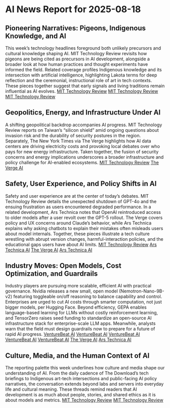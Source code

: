 # AI News Report for 2025-08-18

## Pioneering Narratives: Pigeons, Indigenous Knowledge, and AI
This week’s technology headlines foreground both unlikely precursors and cultural knowledge shaping AI. MIT Technology Review revisits how pigeons are being cited as precursors in AI development, alongside a broader look at how human practices and thought experiments have informed the field. Related coverage profiles Indigenous knowledge and its intersection with artificial intelligence, highlighting Lakota terms for deep reflection and the ceremonial, instructional role of art in tech contexts. These pieces together suggest that early signals and living traditions remain influential as AI evolves. [MIT Technology Review](https://www.technologyreview.com/2025/08/18/1122004/the-download-pigeons-role-in-developing-ai-and-native-artists-tech-interpretations/) [MIT Technology Review](https://www.technologyreview.com/2025/08/18/1121370/ai-pigeons-reinforcement-learning/) [MIT Technology Review](https://www.technologyreview.com/2025/08/15/1121342/native-american-art-technology-ai/)

## Geopolitics, Energy, and Infrastructure Under AI
A shifting geopolitical backdrop accompanies AI progress. MIT Technology Review reports on Taiwan’s “silicon shield” amid ongoing questions about invasion risk and the durability of security postures in the region. Separately, The New York Times via The Verge highlights how AI data centers are driving electricity costs and provoking local debates over who pays for new energy infrastructure. Taken together, the fusion of security concerns and energy implications underscores a broader infrastructure and policy challenge for AI-enabled ecosystems. [MIT Technology Review](https://www.technologyreview.com/2025/08/15/1121920/the-download-taiwans-silicon-shield-and-chatgpts-personality-misstep/) [The Verge AI](https://www.nytimes.com/2025/08/14/business/energy-environment/ai-data-centers-electricity-costs.html)

## Safety, User Experience, and Policy Shifts in AI
Safety and user experience are at the center of today’s debates. MIT Technology Review details the unexpected shutdown of GPT-4o and the ensuing frustration as users encountered degraded performance. In a related development, Ars Technica notes that OpenAI reintroduced access to older models after a user revolt over the GPT-5 rollout. The Verge covers policy and UX concerns around Claude’s behavior, while Ars Technica explains why asking chatbots to explain their mistakes often misleads users about model internals. Together, these pieces illustrate a tech culture wrestling with abrupt version changes, harmful-interaction policies, and the educational gaps users have about AI limits. [MIT Technology Review](https://www.technologyreview.com/2025/08/15/1121900/gpt4o-grief-ai-companion/) [Ars Technica AI](https://arstechnica.com/information-technology/2025/08/openai-brings-back-gpt-4o-after-user-revolt/) [The Verge AI](https://www.theverge.com/news/760561/anthropic-claude-ai-chatbot-end-harmful-conversations) [Ars Technica AI](https://arstechnica.com/ai/2025/08/why-its-a-mistake-to-ask-chatbots-about-their-mistakes/)

## Industry Moves: Open Models, Cost Optimization, and Guardrails
Industry players are pursuing more scalable, efficient AI with practical governance. Nvidia releases a new small, open model (Nemotron-Nano-9B-v2) featuring toggleable on/off reasoning to balance capability and control. Enterprises are urged to cut AI costs through smarter computation, not just bigger models, per Hugging Face. Beyond efficiency, GEPA enables language-based learning for LLMs without costly reinforcement learning, and TensorZero raises seed funding to standardize an open-source AI infrastructure stack for enterprise-scale LLM apps. Meanwhile, analysts warn that the field must design guardrails now to prepare for a future of rapid AI progress. [VentureBeat AI](https://venturebeat.com/ai/nvidia-releases-a-new-small-open-model-nemotron-nano-9b-v2-with-toggle-on-off-reasoning/) [VentureBeat AI](https://venturebeat.com/ai/hugging-face-5-ways-enterprises-can-slash-ai-costs-without-sacrificing-performance/) [VentureBeat AI](https://venturebeat.com/ai/gepa-optimizes-llms-without-costly-reinforcement-learning/) [VentureBeat AI](https://venturebeat.com/ai/tensorzero-nabs-7-3m-seed-to-solve-the-messy-world-of-enterprise-llm-development/) [VentureBeat AI](https://venturebeat.com/ai/the-looming-crisis-of-ai-speed-without-guardrails/) [The Verge AI](https://www.theverge.com/news/756980/openai-chatgpt-users-mourn-gpt-5-4o) [Ars Technica AI](https://arstechnica.com/information-technology/2025/08/the-gpt-5-rollout-has-been-a-big-mess/)

## Culture, Media, and the Human Context of AI
The reporting palette this week underlines how culture and media shape our understanding of AI. From the daily cadence of The Download’s tech briefings to Indigenous art-tech intersections and public-facing AI policy narratives, the conversation extends beyond labs and servers into everyday life and cultural meaning. These threads remind readers that AI development is as much about people, stories, and shared ethics as it is about models and metrics. [MIT Technology Review](https://www.technologyreview.com/2025/08/18/1122004/the-download-pigeons-role-in-developing-ai-and-native-artists-tech-interpretations/) [MIT Technology Review](https://www.technologyreview.com/2025/08/15/1121342/native-american-art-technology-ai/)